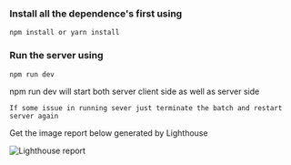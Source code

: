 ### Install all the dependence's first using
```
npm install or yarn install
```

### Run the server using
```
npm run dev
```
npm run dev will start both server client side as well as server side

```
If some issue in running sever just terminate the batch and restart server again
```
Get the image report below generated by Lighthouse

![Lighthouse report](https://www.linkpicture.com/q/light_house_report.png)
